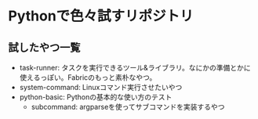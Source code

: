 # Pythonで色々試すリポジトリ

## 試したやつ一覧
- task-runner: タスクを実行できるツール&ライブラリ。なにかの準備とかに使えるっぽい。Fabricのもっと素朴なやつ。
- system-command: Linuxコマンド実行させたいやつ 
- python-basic: Pythonの基本的な使い方のテスト
  - subcommand: argparseを使ってサブコマンドを実装するやつ 

